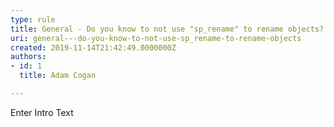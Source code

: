 ```yaml
---
type: rule
title: General - Do you know to not use "sp_rename" to rename objects?
uri: general---do-you-know-to-not-use-sp_rename-to-rename-objects
created: 2019-11-14T21:42:49.0000000Z
authors:
- id: 1
  title: Adam Cogan

---
```




<span class='intro'> Enter Intro Text </span>




